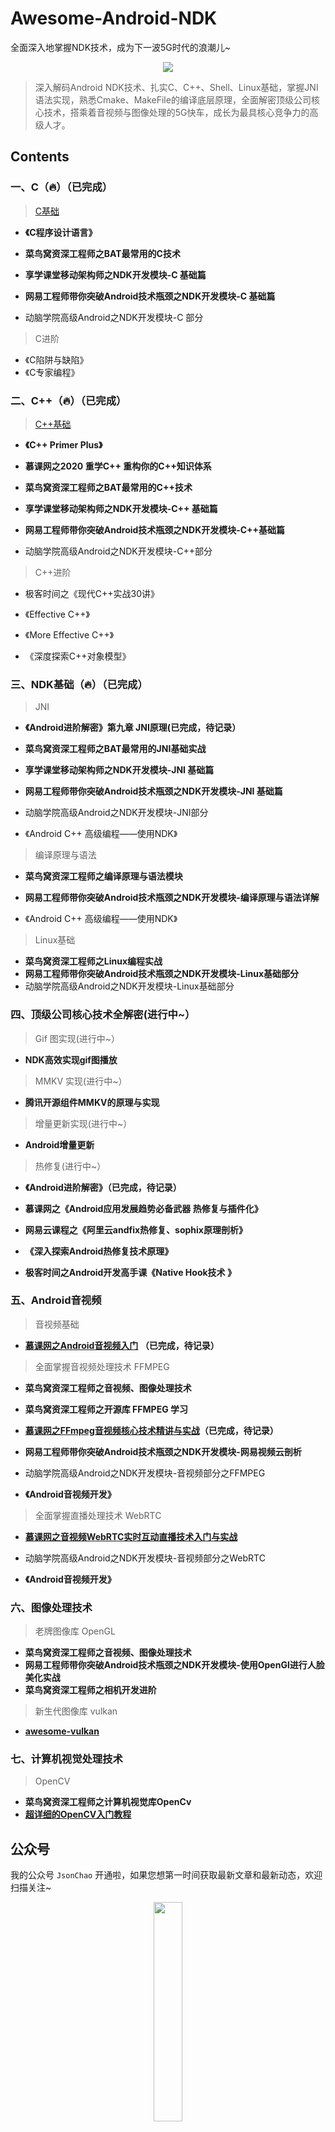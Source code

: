 # Awesome-Android-NDK
全面深入地掌握NDK技术，成为下一波5G时代的浪潮儿~
<div align="center">
<img src="https://github.com/JsonChao/Awesome-Android-NDK/blob/master/ScreenShots/NDK%E5%BC%80%E5%8F%91%E9%AB%98%E6%89%8B%E4%B9%8B%E8%B7%AF.png">
</div>

> 深入解码Android NDK技术、扎实C、C++、Shell、Linux基础，掌握JNI语法实现，熟悉Cmake、MakeFile的编译底层原理，全面解密顶级公司核心技术，搭乘着音视频与图像处理的5G快车，成长为最具核心竞争力的高级人才。

## Contents

### 一、C（🔥）（已完成）

> [C基础](https://github.com/JsonChao/Awesome-Android-Notebook/blob/master/notes/C%E6%A0%B8%E5%BF%83%E8%AF%AD%E6%B3%95%E5%AD%A6%E4%B9%A0%E7%AC%94%E8%AE%B0.md)

- **《C程序设计语言》**

- **菜鸟窝资深工程师之BAT最常用的C技术**
- **享学课堂移动架构师之NDK开发模块-C 基础篇**
- **网易工程师带你突破Android技术瓶颈之NDK开发模块-C 基础篇**
- 动脑学院高级Android之NDK开发模块-C 部分

> C进阶

- 《C陷阱与缺陷》
- 《C专家编程》


### 二、C++（🔥）（已完成）

> [C++基础](https://github.com/JsonChao/Awesome-Android-Notebook/blob/master/notes/C%2B%2B%E6%A0%B8%E5%BF%83%E8%AF%AD%E6%B3%95%E5%AD%A6%E4%B9%A0%E7%AC%94%E8%AE%B0.md)

- **《C++ Primer Plus》**

- **慕课网之2020 重学C++ 重构你的C++知识体系**
- **菜鸟窝资深工程师之BAT最常用的C++技术**
- **享学课堂移动架构师之NDK开发模块-C++ 基础篇**
- **网易工程师带你突破Android技术瓶颈之NDK开发模块-C++基础篇**
- 动脑学院高级Android之NDK开发模块-C++部分

> C++进阶

- 极客时间之《现代C++实战30讲》

- 《Effective C++》
- 《More Effective C++》

- 《深度探索C++对象模型》


### 三、NDK基础（🔥）（已完成）

> JNI

- **《Android进阶解密》第九章 JNI原理(已完成，待记录）**
- **菜鸟窝资深工程师之BAT最常用的JNI基础实战**
- **享学课堂移动架构师之NDK开发模块-JNI 基础篇**
- **网易工程师带你突破Android技术瓶颈之NDK开发模块-JNI 基础篇**
- 动脑学院高级Android之NDK开发模块-JNI部分

- 《Android C++ 高级编程——使用NDK》


> 编译原理与语法

- **菜鸟窝资深工程师之编译原理与语法模块**
- **网易工程师带你突破Android技术瓶颈之NDK开发模块-编译原理与语法详解**

- 《Android C++ 高级编程——使用NDK》

> Linux基础

- **菜鸟窝资深工程师之Linux编程实战**
- **网易工程师带你突破Android技术瓶颈之NDK开发模块-Linux基础部分**
- 动脑学院高级Android之NDK开发模块-Linux基础部分


### 四、顶级公司核心技术全解密(进行中~）

> Gif 图实现(进行中~）

- **NDK高效实现gif图播放**


> MMKV 实现(进行中~）

- **腾讯开源组件MMKV的原理与实现**


> 增量更新实现(进行中~）

- **Android增量更新**


> 热修复(进行中~）

- **《Android进阶解密》（已完成，待记录）**

- **慕课网之《Android应用发展趋势必备武器 热修复与插件化》**

- **网易云课程之《阿里云andfix热修复、sophix原理剖析》**

- **《深入探索Android热修复技术原理》**

- **极客时间之Android开发高手课《Native Hook技术 》**


### 五、Android音视频

> 音视频基础

- **[慕课网之Android音视频入门](https://www.imooc.com/learn/959) （已完成，待记录）**

> 全面掌握音视频处理技术 FFMPEG

- **菜鸟窝资深工程师之音视频、图像处理技术**
- **菜鸟窝资深工程师之开源库 FFMPEG 学习**
- **[慕课网之FFmpeg音视频核心技术精讲与实战](https://coding.imooc.com/learn/list/279.html)（已完成，待记录）**
- **网易工程师带你突破Android技术瓶颈之NDK开发模块-网易视频云剖析**
- 动脑学院高级Android之NDK开发模块-音视频部分之FFMPEG

- **《Android音视频开发》**

> 全面掌握直播处理技术 WebRTC

- **[慕课网之音视频WebRTC实时互动直播技术入门与实战](https://coding.imooc.com/learn/list/329.html)**
- 动脑学院高级Android之NDK开发模块-音视频部分之WebRTC

- **《Android音视频开发》**


### 六、图像处理技术

> 老牌图像库 OpenGL

- **菜鸟窝资深工程师之音视频、图像处理技术**
- **网易工程师带你突破Android技术瓶颈之NDK开发模块-使用OpenGl进行人脸美化实战**
- **菜鸟窝资深工程师之相机开发进阶**


> 新生代图像库 vulkan

- **[awesome-vulkan](https://github.com/vinjn/awesome-vulkan)**


### 七、计算机视觉处理技术

> OpenCV

- **菜鸟窝资深工程师之计算机视觉库OpenCv**
- **[超详细的OpenCV入门教程](http://c.biancheng.net/opencv/)**


## 公众号

我的公众号 `JsonChao` 开通啦，如果您想第一时间获取最新文章和最新动态，欢迎扫描关注~

<div align="center">
<img src="https://user-gold-cdn.xitu.io/2020/6/11/172a29b8b626ef93?w=258&h=258&f=jpeg&s=28705" width=30%>
</div>


## 赞赏

如果这个库对您有很大帮助，您愿意支持这个项目的进一步开发和这个项目的持续维护。你可以扫描下面的二维码，让我喝一杯咖啡或啤酒。非常感谢您的捐赠。谢谢！

<div align="center">
<img src="https://raw.githubusercontent.com/JsonChao/Awesome-Android-Interview/master/screenshot/wexin_play.jpg" width=20%><img src="https://raw.githubusercontent.com/JsonChao/Awesome-Android-Interview/master/screenshot/Apaliy.jpg" width=20%>
</div>


----

## Contanct Me

###  ●  微信：

> 欢迎关注我的微信：`bcce5360`  

###  ●  微信群：

> **微信群如果不能扫码加入，麻烦大家想进微信群的朋友们，加我微信拉你进群。**

<div align="center">
<img src="https://github.com/JsonChao/Awesome-Android-Performance/blob/master/screenshots/Awesome-Android.png" width=35%>
</div>
        

###  ●  QQ群：

> 2千人QQ群，**Awesome-Android学习交流群，QQ群号：959936182**， 欢迎大家加入~


### About me

- #### Email: [chao.qu521@gmail.com]()
- #### Blog: [https://jsonchao.github.io/](https://jsonchao.github.io/)
- #### 掘金: [https://juejin.im/user/5a3ba9375188252bca050ade](https://juejin.im/user/5a3ba9375188252bca050ade)
    
### License

Copyright 2019 JsonChao

Licensed under the Apache License, Version 2.0 (the "License");
you may not use this file except in compliance with the License.
You may obtain a copy of the License at

   http://www.apache.org/licenses/LICENSE-2.0

Unless required by applicable law or agreed to in writing, software
distributed under the License is distributed on an "AS IS" BASIS,
WITHOUT WARRANTIES OR CONDITIONS OF ANY KIND, either express or implied.
See the License for the specific language governing permissions and
limitations under the License.





